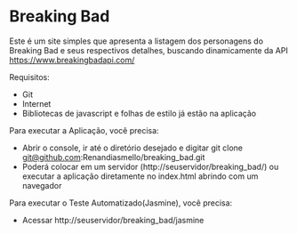 # Breaking Bad

Este é um site simples que apresenta a listagem dos personagens do Breaking Bad e seus respectivos detalhes, buscando dinamicamente da API https://www.breakingbadapi.com/

Requisitos:
 - Git
 - Internet
 - Bibliotecas de javascript e folhas de estilo já estão na aplicação
 
Para executar a Aplicação, você precisa:
 - Abrir o console, ir até o diretório desejado e digitar git clone git@github.com:Renandiasmello/breaking_bad.git
 - Poderá colocar em um servidor (http://seuservidor/breaking_bad/) ou executar a aplicação diretamente no index.html abrindo com um navegador

Para executar o Teste Automatizado(Jasmine), você precisa:
 - Acessar http://seuservidor/breaking_bad/jasmine
 
